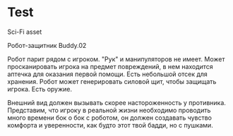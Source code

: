 # Test
Sci-Fi asset 

Робот-защитник Buddy.02

Робот парит рядом с игроком. "Рук" и манипуляторов не имеет.
Может просканировать игрока на предмет повреждений, в нем находится аптечка для оказания первой помощи.
Есть небольшой отсек для хранения. Робот может генерировать силовой щит, чтобы защищать игрока. Есть оружие.

Внешний вид должен вызывать скорее настороженность у противника.
Представим, что игроку в реальной жизни необходимо проводить много времени бок о бок с роботом,
он должен создавать чувство комфорта и уверенности, как будто этот твой бадди, но с пушками.